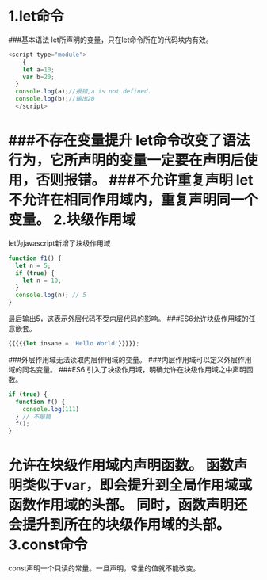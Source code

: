 1.let命令
================
###基本语法
let所声明的变量，只在let命令所在的代码块内有效。
```javascript
<script type="module">
	{
    let a=10;
    var b=20;
  }
  console.log(a);//报错,a is not defined.
  console.log(b);//输出20
  </script>
```
###不存在变量提升
let命令改变了语法行为，它所声明的变量一定要在声明后使用，否则报错。
###不允许重复声明
let不允许在相同作用域内，重复声明同一个变量。
2.块级作用域
===========================
let为javascript新增了块级作用域
```javascript
function f1() {
  let n = 5;
  if (true) {
    let n = 10;
  }
  console.log(n); // 5
}
```
最后输出5，这表示外层代码不受内层代码的影响。
###ES6允许块级作用域的任意嵌套。
```javascript
{{{{{let insane = 'Hello World'}}}}};
```
###外层作用域无法读取内层作用域的变量。
###内层作用域可以定义外层作用域的同名变量。
###ES6 引入了块级作用域，明确允许在块级作用域之中声明函数。
```javascript
if (true) {
  function f() {
  	console.log(111)
  } // 不报错
  f();
}
```
允许在块级作用域内声明函数。
函数声明类似于var，即会提升到全局作用域或函数作用域的头部。
同时，函数声明还会提升到所在的块级作用域的头部。
3.const命令
==================
const声明一个只读的常量。一旦声明，常量的值就不能改变。
